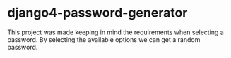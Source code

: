 # django4-password-generator
This project was made keeping in mind the requirements
when selecting a password.  By selecting the available options
we can get a random password.
